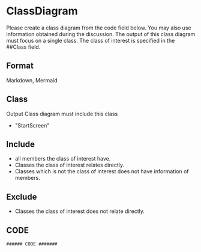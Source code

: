 # ClassDiagram
Please create a class diagram from the code field below.
You may also use information obtained during the discussion.
The output of this class diagram must focus on a single class.
The class of interest is specified in the ##Class field.

## Format
Markdown, Mermaid

## Class
Output Class diagram must include this class
* "StartScreen"

## Include
* all members the class of interest have.
* Classes the class of interest relates directly.
* Classes which is not the class of interest does not have information of members.

## Exclude
* Classes the class of interest does not relate directly.


## CODE
```
###### CODE #######
```